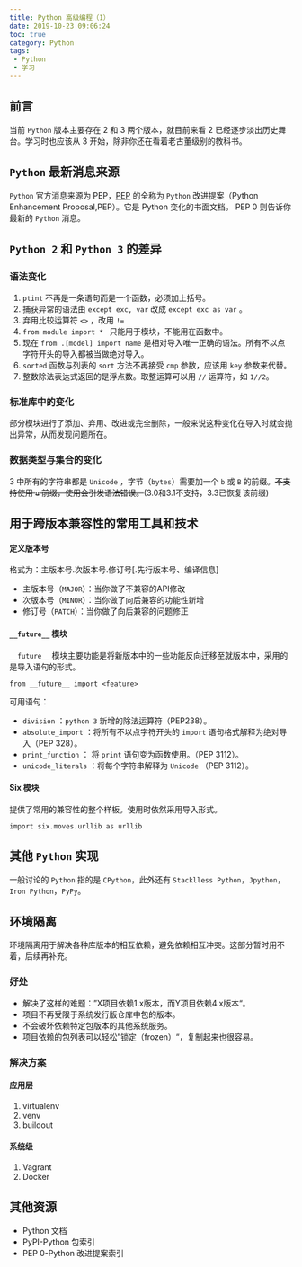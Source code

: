 ```yaml
---
title: Python 高级编程（1）
date: 2019-10-23 09:06:24
toc: true
category: Python
tags: 
 - Python
 - 学习
---
```

## 前言

当前 `Python` 版本主要存在 2 和 3 两个版本，就目前来看 2 已经逐步淡出历史舞台。学习时也应该从 3 开始，除非你还在看着老古董级别的教科书。
<!-- more -->

## `Python` 最新消息来源

`Python` 官方消息来源为 PEP，[PEP](https://www.python.org/dev/peps/) 的全称为 `Python` 改进提案（Python Enhancement Proposal,PEP）。它是 Python 变化的书面文档。
PEP 0 则告诉你最新的 `Python` 消息。

## `Python 2` 和 `Python 3` 的差异

  ### 语法变化

  1. `ptint` 不再是一条语句而是一个函数，必须加上括号。
  2. 捕获异常的语法由 `except exc, var` 改成 `except exc as var` 。
  3. 弃用比较运算符 `<>` ，改用 `!=` 
  4. `from module import * ` 只能用于模块，不能用在函数中。
  5. 现在 `from .[model] import name` 是相对导入唯一正确的语法。所有不以点字符开头的导入都被当做绝对导入。
  6. `sorted` 函数与列表的 `sort` 方法不再接受 `cmp` 参数，应该用 `key` 参数来代替。
  7. 整数除法表达式返回的是浮点数。取整运算可以用 `//` 运算符，如 `1//2`。
   
### 标准库中的变化

   部分模块进行了添加、弃用、改进或完全删除，一般来说这种变化在导入时就会抛出异常，从而发现问题所在。
### 数据类型与集合的变化

3 中所有的字符串都是 `Unicode` ，字节（`bytes`）需要加一个 `b` 或 `B` 的前缀。~~不支持使用 `u` 前缀，使用会引发语法错误。~~(3.0和3.1不支持，3.3已恢复该前缀)
## 用于跨版本兼容性的常用工具和技术

#### 定义版本号

格式为：主版本号.次版本号.修订号[.先行版本号、编译信息]
- 主版本号（`MAJOR`）：当你做了不兼容的API修改
- 次版本号（`MINOR`）：当你做了向后兼容的功能性新增
- 修订号（`PATCH`）：当你做了向后兼容的问题修正
  
#### `__future__` 模块

`__future__` 模块主要功能是将新版本中的一些功能反向迁移至就版本中，采用的是导入语句的形式。
```
from __future__ import <feature>
```
可用语句：
- `division` ：`python 3` 新增的除法运算符（PEP238）。
- `absolute_import` ：将所有不以点字符开头的 `import` 语句格式解释为绝对导入（PEP 328）。
- `print_function` ： 将 `print` 语句变为函数使用。（PEP 3112）。
- `unicode_literals` ：将每个字符串解释为 `Unicode` （PEP 3112）。

#### Six 模块

提供了常用的兼容性的整个样板。使用时依然采用导入形式。
```
import six.moves.urllib as urllib
```
## 其他 `Python` 实现

一般讨论的 `Python` 指的是 `CPython`，此外还有 `Stacklless Python`，`Jpython`，`Iron Python`，`PyPy`。

## 环境隔离

环境隔离用于解决各种库版本的相互依赖，避免依赖相互冲突。这部分暂时用不着，后续再补充。

### 好处

- 解决了这样的难题：”X项目依赖1.x版本，而Y项目依赖4.x版本“。
- 项目不再受限于系统发行版仓库中包的版本。
- 不会破坏依赖特定包版本的其他系统服务。
- 项目依赖的包列表可以轻松”锁定（frozen）“，复制起来也很容易。

### 解决方案

#### 应用层

1. virtualenv
2. venv
3. buildout

#### 系统级
1. Vagrant
2. Docker


## 其他资源
- Python 文档
- PyPI-Python 包索引
- PEP 0-Python 改进提案索引
   